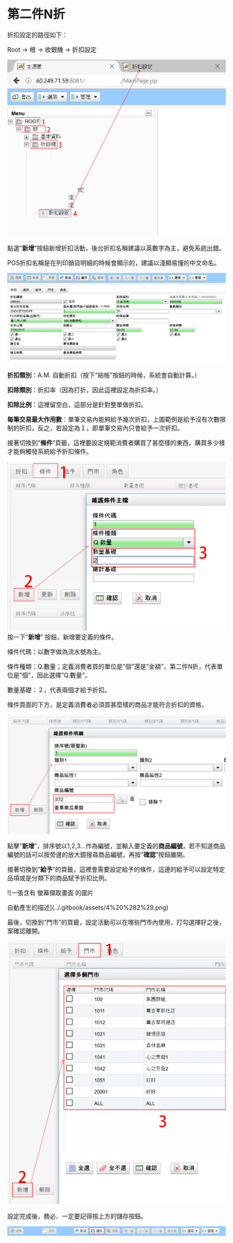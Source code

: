 # 第二件N折

折扣設定的路徑如下：

Root → 根 → 收銀機 → 折扣設定

![](../.gitbook/assets/0%20%286%29.png)

點選”**新增**”按鈕新增折扣活動，後台折扣名稱建議以英數字為主，避免系統出錯。

POS折扣名稱是在列印銷貨明細的時候會顯示的，建議以淺顯易懂的中文命名。

![](../.gitbook/assets/1%20%289%29.png)

**折扣類別**：A.M. 自動折扣（按下”結帳”按鈕的時候，系統會自動計算。）

**扣除類別**：折扣率（因為打折，因此這裡設定為折扣率。）

**扣除比例**：這裡留空白，這部分是針對整單做折扣。

**每筆交易最大作用數**：單筆交易內能夠給予幾次折扣，上圖範例是給予沒有次數限制的折扣，反之，若設定為１，即單筆交易內只會給予一次折扣。

接著切換到”**條件**”頁籤，這裡要設定規範消費者購買了甚麼樣的東西，購買多少樣才能夠觸發系統給予折扣條件。

![](../.gitbook/assets/2%20%287%29.png)按一下”**新增**” 按鈕，新增要定義的條件。

條件代碼：以數字做為流水號為主。

條件種類：Q.數量；定義消費者買的單位是”個”還是”金額”，第二件N折，代表單位是”個”，因此選擇”Q.數量”。

數量基礎：２，代表兩個才給予折扣。

條件頁面的下方，是定義消費者必須買甚麼樣的商品才能符合折扣的資格，

![](../.gitbook/assets/3%20%289%29.png)

點擊”**新增**”，排序號以1,2,3…作為編號，並輸入要定義的**商品編號**，若不知道商品編號的話可以按旁邊的放大鏡搜尋商品編號，再按”**確認**”按鈕離開。

接著切換到”**給予**”的頁籤，這裡會需要設定給予的條件，這邊的給予可以設定特定品項或是分類下的商品賦予折扣比例。

![&#x4E00;&#x5F35;&#x542B;&#x6709; &#x87A2;&#x5E55;&#x64F7;&#x53D6;&#x756B;&#x9762; &#x7684;&#x5716;&#x7247;

&#x81EA;&#x52D5;&#x7522;&#x751F;&#x7684;&#x63CF;&#x8FF0;](../.gitbook/assets/4%20%282%29.png)

最後，切換到”門市”的頁籤，設定活動可以在哪些門市內使用，打勾選擇好之後，案確認離開。

![](../.gitbook/assets/5%20%286%29.png)

設定完成後，務必、一定要記得按上方的儲存按鈕。

![](../.gitbook/assets/6%20%2818%29.png)

